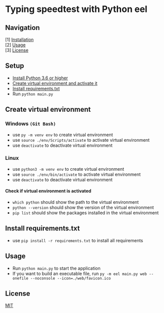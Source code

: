 # Typing speedtest with Python eel

## Navigation
[1] [Installation](#installation)  
[2] [Usage](#usage)  
[3] [License](#license)

## Setup
- [Install Python 3.6 or higher](https://www.python.org/downloads/)
- [Create virtual environment and activate it](#create-virtual-environment)
- [Install requirements.txt](#install-requirements)
- Run `python main.py`

## Create virtual environment
### Windows `(Git Bash)`
- use `py -m venv env` to create virtual environment
- use `source ./env/Scripts/activate` to activate virtual environment
- use `deactivate` to deactivate virtual environment

### Linux
- use `python3 -m venv env` to create virtual environment
- use `source ./env/bin/activate` to activate virtual environment
- use `deactivate` to deactivate virtual environment

#### Check if virtual environment is activated
- `which python` should show the path to the virtual environment
- `python --version` should show the version of the virtual environment
- `pip list` should show the packages installed in the virtual environment

## Install requirements.txt
- use `pip install -r requirements.txt` to install all requirements

## Usage
- Run `python main.py` to start the application
- If you want to build an executable file, run `py -m eel main.py web --onefile --noconsole --icon=./web/favicon.ico`

## License
[MIT](https://choosealicense.com/licenses/mit/)